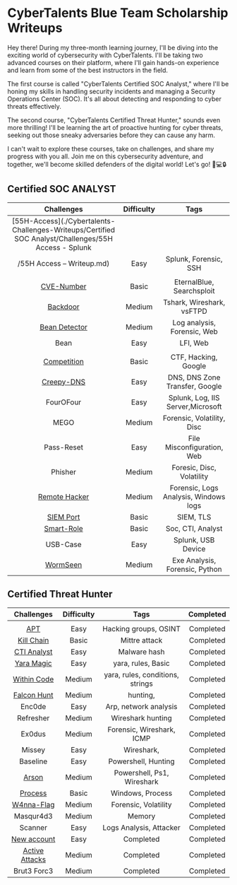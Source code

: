 # CyberTalents Blue Team Scholarship Writeups

Hey there! During my three-month learning journey, I'll be diving into the exciting world of cybersecurity with CyberTalents. I'll be taking two advanced courses on their platform, where I'll gain hands-on experience and learn from some of the best instructors in the field.

The first course is called "CyberTalents Certified SOC Analyst," where I'll be honing my skills in handling security incidents and managing a Security Operations Center (SOC). It's all about detecting and responding to cyber threats effectively.

The second course, "CyberTalents Certified Threat Hunter," sounds even more thrilling! I'll be learning the art of proactive hunting for cyber threats, seeking out those sneaky adversaries before they can cause any harm.

I can't wait to explore these courses, take on challenges, and share my progress with you all. Join me on this cybersecurity adventure, and together, we'll become skilled defenders of the digital world! Let's go! 🚀💻🔒

## Certified SOC ANALYST

| Challenges | Difficulty |                                                Tags                                                |
|:-------------:|:----------:|:--------------------------------------------------------------------------------------------------:|
| [55H-Access](./Cybertalents-Challenges-Writeups/Certified SOC Analyst/Challenges/55H Access - Splunk
/55H Access – Writeup.md) | Easy | Splunk, Forensic, SSH |
|  |            |                                                                                                    |
|     [CVE-Number](./Soc-analyst/CVE-Number/Readme.md)     |    Basic    |                                       EternalBlue, Searchsploit                                       |
|   [Backdoor](./Soc-analyst/Backdoor/Readme.md)   |   Medium   |                                            Tshark, Wireshark, vsFTPD                                            |
|    [Bean Detector](./Soc-analyst/Bean-Detector/Readme.md)    |    Medium    |                                 Log analysis, Forensic, Web                               |
|     Bean    |    Easy    |                                     LFI, Web                                     |
|        |        |                                                           |
|      [Competition](./Soc-analyst/Competition/Readme.md)     |    Basic    |                                 CTF, Hacking, Google                                  |
|     [Creepy-DNS](./Soc-analyst/Creepy-DNS/README.md)    |   Easy   |                               DNS, DNS Zone Transfer, Google                              |
|    FourOFour    |   Easy   |                                   Splunk,  Log, IIS Server,Microsoft                                   |
|     MEGO     |    Medium    |                                       Forensic, Volatility, Disc                                      |
|   Pass-Reset  |   Easy   |                                     File Misconfiguration, Web                                     |
|    Phisher    |    Medium    |                                     Foresic, Disc, Volatility                                     |
|      [Remote Hacker](./Soc-analyst/Remote-Hacker/Readme.md)     |   Medium   |                           Forensic, Logs Analysis, Windows logs                          |
|   [SIEM Port](./Soc-analyst/SIEM-Port/Readme.md)   |    Basic    |                                        SIEM, TLS                                       |
|     [Smart-Role](./Soc-analyst/Smart-Role/Readme.md)    |   Basic   |                                 Soc, CTI, Analyst                                 |
|     USB-Case    |    Easy    |                                   Splunk, USB Device                                   |
|  [WormSeen](./Soc-analyst/WormSeen/README.md) |   Medium   |                                     Exe Analysis, Forensic, Python                                    |


## Certified Threat Hunter

| Challenges | Difficulty |                                                Tags                                                | Completed |
|:-------------:|:----------:|:--------------------------------------------------------------------------------------------------:|:---------:|
|               |            |                                                                                                    |           |
|     [APT](./Threat-hunter)      |    Easy    |                                       Hacking groups,  OSINT                                     | Completed |
|   [Kill Chain](./Threat-hunter)   |   Basic   |                                            Mittre attack                                            |        Completed   |
|    [CTI Analyst](./Threat-hunter)    |    Easy    |                                Malware hash                               | Completed |
|     [Yara Magic](./Threat-hunter/YaraMagic.md)    |    Easy    |                                     yara, rules, Basic                                     | Completed |
|    [Within Code](./Threat-hunter/WithIncode.md)    |    Medium    |                              yara, rules, conditions, strings                             |  Completed|
|      [Falcon Hunt](./Threat-hunter)     |    Medium    |                                 hunting,                                   | Completed |
|     Enc0de   |   Easy   |                               Arp, network analysis                              |      Completed     |
|    Refresher    |   Medium   |                                   Wireshark hunting                                   |      Completed     |
|     Ex0dus     |    Medium    |                                       Forensic, Wireshark, ICMP                                      | Completed |
|   Missey  |   Easy   |                                     Wireshark,                                     |       Completed    |
|    Baseline    |    Easy    |                                     Powershell, Hunting                                     |        Completed   |
|      [Arson](./Threat-hunter)     |   Medium   |                           Powershell, Ps1, Wireshark                          |   Completed        |
|   [Process](./Threat-hunter)   |    Basic    |                                        Windows, Process                                     | Completed |
|     [W4nna-Flag](./Threat-hunter)    |   Medium   |                                 Forensic, Volatility                                 |         Completed  |
|     Masqur4d3    |    Medium    |                                   Memory                                   | Completed          |
|  Scanner |   Easy   |                                     Logs Analysis, Attacker                                   |       Completed    |
|   [New account](./Threat-hunter)   |    Easy    |                Completed                                                             | Completed |
|     [Active Attacks](./Threat-hunter)    |   Medium   |            Completed                                                      |         Completed  |
|     Brut3 Forc3    |    Medium    |                                   Completed                                   | Completed          |
